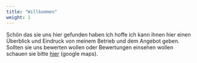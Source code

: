 ```yaml
---
title: "Willkommen"
weight: 1
---
```


Schön das sie uns hier gefunden haben ich hoffe ich kann ihnen hier einen Überblick und Eindruck von meinem Betrieb und dem Angebot geben. Sollten sie uns bewerten wollen oder Bewertungen einsehen wollen schauen sie bitte [hier](https://goo.gl/maps/qV15w8Q4vLpSR3VLA) (google maps).
